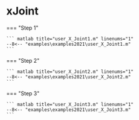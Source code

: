 # xJoint

=== "Step 1"

    ``` matlab title="user_X_Joint1.m" linenums="1"
    --8<-- "examples\examples2021\user_X_Joint1.m"
    ```

=== "Step 2"

    ``` matlab title="user_X_Joint2.m" linenums="1"
    --8<-- "examples\examples2021\user_X_Joint2.m"
    ```

=== "Step 3"

    ``` matlab title="user_X_Joint3.m" linenums="1"
    --8<-- "examples\examples2021\user_X_Joint3.m"
    ```

